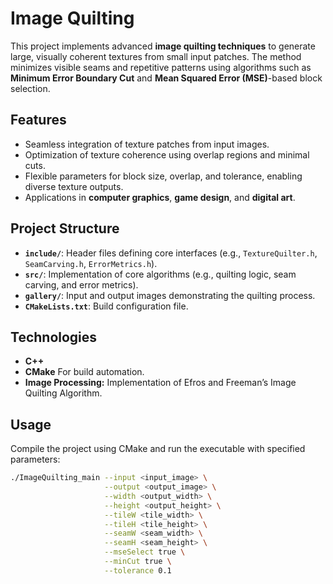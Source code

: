# Image Quilting

This project implements advanced **image quilting techniques** to generate large, visually coherent textures from small input patches. The method minimizes visible seams and repetitive patterns using algorithms such as **Minimum Error Boundary Cut** and **Mean Squared Error (MSE)**-based block selection.

## Features
- Seamless integration of texture patches from input images.
- Optimization of texture coherence using overlap regions and minimal cuts.
- Flexible parameters for block size, overlap, and tolerance, enabling diverse texture outputs.
- Applications in **computer graphics**, **game design**, and **digital art**.

## Project Structure
- **`include/`**: Header files defining core interfaces (e.g., `TextureQuilter.h`, `SeamCarving.h`, `ErrorMetrics.h`).
- **`src/`**: Implementation of core algorithms (e.g., quilting logic, seam carving, and error metrics).
- **`gallery/`**: Input and output images demonstrating the quilting process.
- **`CMakeLists.txt`**: Build configuration file.

## Technologies
- **C++** 
- **CMake** For build automation.
- **Image Processing:** Implementation of Efros and Freeman’s Image Quilting Algorithm.
  
## Usage
Compile the project using CMake and run the executable with specified parameters:

```bash
./ImageQuilting_main --input <input_image> \
                     --output <output_image> \
                     --width <output_width> \
                     --height <output_height> \
                     --tileW <tile_width> \
                     --tileH <tile_height> \
                     --seamW <seam_width> \
                     --seamH <seam_height> \
                     --mseSelect true \
                     --minCut true \
                     --tolerance 0.1


